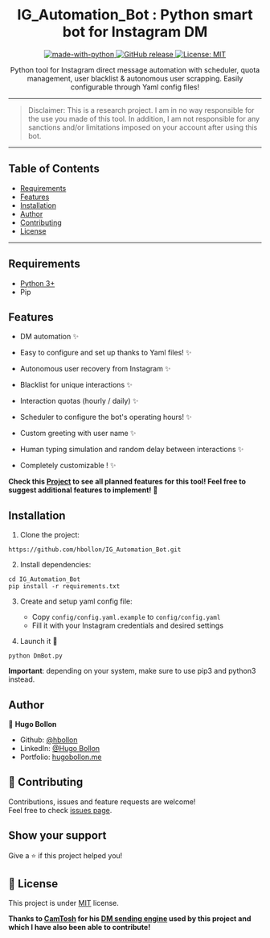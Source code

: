 <h1 align="center">IG_Automation_Bot : Python smart bot for Instagram DM</h1>

<p align="center">
  <a href="https://www.python.org/" target="_blank">
    <img alt="made-with-python" src="https://img.shields.io/badge/Made%20with-Python-1f425f.svg" />
  </a>
  <a href="https://github.com/hbollon/IG_Automation_Bot/releases/" target="_blank">
    <img alt="GitHub release" src="https://img.shields.io/github/v/release/hbollon/IG_Automation_Bot?include_prereleases" />
  </a>
  <a href="https://github.com/hbollon/IG_Automation_Bot/blob/master/LICENSE.md" target="_blank">
    <img alt="License: MIT" src="https://img.shields.io/badge/License-MIT-yellow.svg" />
  </a>
</p>

<p align="center">Python tool for Instagram direct message automation with scheduler, quota management, user blacklist & autonomous user scrapping. Easily configurable through Yaml config files!</p>

---

> Disclaimer: This is a research project. I am in no way responsible for the use you made of this tool. In addition, I am not responsible for any sanctions and/or limitations imposed on your account after using this bot.

---

## Table of Contents

- [Requirements](#requirements)
- [Features](#features)
- [Installation](#installation)
- [Author](#author)
- [Contributing](#-contributing)
- [License](#-license)


---

## Requirements
- [Python 3+](https://www.python.org/downloads/)
- Pip

## Features
- DM automation ✨

- Easy to configure and set up thanks to Yaml files! ✨
- Autonomous user recovery from Instagram ✨
- Blacklist for unique interactions ✨
- Interaction quotas (hourly / daily) ✨
- Scheduler to configure the bot's operating hours! ✨
- Custom greeting with user name ✨
- Human typing simulation and random delay between interactions ✨
- Completely customizable ! ✨

**Check this [Project](https://github.com/hbollon/IG_Automation_Bot/projects/1) to see all planned features for this tool! Feel free to suggest additional features to implement! 🥳**

## Installation

1. Clone the project:
```
https://github.com/hbollon/IG_Automation_Bot.git
```

2. Install dependencies:
```
cd IG_Automation_Bot
pip install -r requirements.txt
```

3. Create and setup yaml config file:
    - Copy ``` config/config.yaml.example ``` to ``` config/config.yaml ```  
    - Fill it with your Instagram credentials and desired settings

4. Launch it 🚀
```
python DmBot.py
```

**Important**: depending on your system, make sure to use pip3 and python3 instead.

## Author

👤 **Hugo Bollon**

* Github: [@hbollon](https://github.com/hbollon)
* LinkedIn: [@Hugo Bollon](https://www.linkedin.com/in/hugobollon/)
* Portfolio: [hugobollon.me](https://www.hugobollon.me)

## 🤝 Contributing

Contributions, issues and feature requests are welcome!<br />Feel free to check [issues page](https://github.com/hbollon/IG_Automation_Bot/issues). 

## Show your support

Give a ⭐️ if this project helped you!

## 📝 License

This project is under [MIT](https://github.com/hbollon/IG_Automation_Bot/blob/master/LICENSE.md) license.

**Thanks to [CamTosh](https://github.com/CamTosh) for his [DM sending engine](https://github.com/CamTosh/instagram-bot-dm) used by this project and which I have also been able to contribute!**